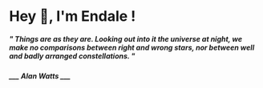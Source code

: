 <h1 title="head"> Hey 👋, I'm Endale !</h1>

**<h5><i>" Things are as they are. Looking out into it the universe at night, we make no comparisons between right and wrong stars, nor between well and badly arranged constellations. "</i></h5>**

*<b>___ Alan Watts ___</b>*
